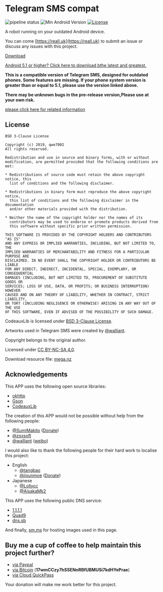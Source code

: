 # Telegram SMS compat

![pipeline status](https://badges.git.reallct.com/qwe7002/telegram-sms_outdated_android/badges/master/pipeline.svg)
![Min Android Version](https://img.shields.io/badge/Min%20Android%20Version-4.1+-red.svg)
[![License](https://img.shields.io/badge/License-BSD%203--Clause-blue.svg)](https://github.com/qwe7002/telegram-sms-compat/blob/master/LICENSE)

A robot running on your outdated Android device. 

You can come [https://reall.uk](https://reall.uk) to submit an issue or discuss any issues with this project.

[Download](https://github.com/telegram-sms/telegram-sms-compat/releases)

[Android 5.1 or higher? Click here to download bthe latest and greatest.](https://github.com/qwe7002/telegram-sms)

**This is a compatible version of Telegram SMS, designed for outdated phones. Some features are missing. If your phone system version is greater than or equal to 5.1, please use the version linked above.**

**There may be unknown bugs in the pre-release version,Please use at your own risk.**

[please click here for related information](https://github.com/telegram-sms/telegram-sms/blob/master/README.md)

## License

```
BSD 3-Clause License

Copyright (c) 2019, qwe7002
All rights reserved.

Redistribution and use in source and binary forms, with or without
modification, are permitted provided that the following conditions are met:

* Redistributions of source code must retain the above copyright notice, this
  list of conditions and the following disclaimer.

* Redistributions in binary form must reproduce the above copyright notice,
  this list of conditions and the following disclaimer in the documentation
  and/or other materials provided with the distribution.

* Neither the name of the copyright holder nor the names of its
  contributors may be used to endorse or promote products derived from
  this software without specific prior written permission.

THIS SOFTWARE IS PROVIDED BY THE COPYRIGHT HOLDERS AND CONTRIBUTORS "AS IS"
AND ANY EXPRESS OR IMPLIED WARRANTIES, INCLUDING, BUT NOT LIMITED TO, THE
IMPLIED WARRANTIES OF MERCHANTABILITY AND FITNESS FOR A PARTICULAR PURPOSE ARE
DISCLAIMED. IN NO EVENT SHALL THE COPYRIGHT HOLDER OR CONTRIBUTORS BE LIABLE
FOR ANY DIRECT, INDIRECT, INCIDENTAL, SPECIAL, EXEMPLARY, OR CONSEQUENTIAL
DAMAGES (INCLUDING, BUT NOT LIMITED TO, PROCUREMENT OF SUBSTITUTE GOODS OR
SERVICES; LOSS OF USE, DATA, OR PROFITS; OR BUSINESS INTERRUPTION) HOWEVER
CAUSED AND ON ANY THEORY OF LIABILITY, WHETHER IN CONTRACT, STRICT LIABILITY,
OR TORT (INCLUDING NEGLIGENCE OR OTHERWISE) ARISING IN ANY WAY OUT OF THE USE
OF THIS SOFTWARE, EVEN IF ADVISED OF THE POSSIBILITY OF SUCH DAMAGE.
```

CodeauxLib is licensed under [BSD 3-Clause License](https://github.com/telegram-sms/telegram-sms/blob/master/codeauxlib-license/LICENSE).

Artworks used in Telegram SMS were created by [@walliant](https://www.pixiv.net/member.php?id=5600144).

Copyright belongs to the original author.

Licensed under [CC BY-NC-SA 4.0](https://creativecommons.org/licenses/by-nc-sa/4.0/).

Download resource file: [mega.nz](https://mega.nz/#F!TmwQSYjD!XN-uVfciajwy3okjIdpCAQ)

## Acknowledgements

This APP uses the following open source libraries:

- [okhttp](https://github.com/square/okhttp)
- [Gson](https://github.com/google/gson)
- [CodeauxLib](https://gist.github.com/SumiMakito/59992fd15a865c3b9709b8e2c3bc9cf1)

The creation of this APP would not be possible without help from the following people:

- [@SumiMakito](https://github.com/SumiMakito) ([Donate](https://paypal.me/makito))
- [@zsxsoft](https://github.com/zsxsoft)
- [@walliant](https://www.pixiv.net/member.php?id=5600144) ([weibo](https://www.weibo.com/p/1005053186671274))

I would also like to thank the following people for their hard work to localise this project:

- English
  - [@tangbao](https://github.com/tangbao)
  - [@jixunmoe](https://github.com/jixunmoe) ([Donate](https://paypal.me/jixun))
- Japanese
  - [@Lollycc](https://github.com/lollycc)
  - [@AisakaMk2](https://github.com/AisakaMk2)

This APP uses the following public DNS service:

- [1.1.1.1](https://1.1.1.1/)
- [Quad9](https://www.quad9.net/)
- [dns.sb](https://dns.sb/)

And finally, [sm.ms](https://sm.ms) for hosting images used in this page.

## Buy me a cup of coffee to help maintain this project further?

- [via Paypal](https://paypal.me/nicoranshi)
- [via Bitcoin](bitcoin:17wmCCzy7hSSENnRBfUBMUSi7kdHYePrae) (**17wmCCzy7hSSENnRBfUBMUSi7kdHYePrae**)
- [via Cloud QuickPass](https://static.reallct.com/2019/02/21/5c6d812840bac.png)

Your donation will make me work better for this project.
